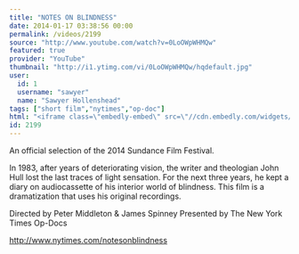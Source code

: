 ```yaml
---
title: "NOTES ON BLINDNESS"
date: 2014-01-17 03:38:56 00:00
permalink: /videos/2199
source: "http://www.youtube.com/watch?v=0LoOWpWHMQw"
featured: true
provider: "YouTube"
thumbnail: "http://i1.ytimg.com/vi/0LoOWpWHMQw/hqdefault.jpg"
user:
  id: 1
  username: "sawyer"
  name: "Sawyer Hollenshead"
tags: ["short film","nytimes","op-doc"]
html: "<iframe class=\"embedly-embed\" src=\"//cdn.embedly.com/widgets/media.html?src=http%3A%2F%2Fwww.youtube.com%2Fembed%2F0LoOWpWHMQw%3Fwmode%3Dtransparent%26feature%3Doembed&url=http%3A%2F%2Fwww.youtube.com%2Fwatch%3Fv%3D0LoOWpWHMQw&image=http%3A%2F%2Fi1.ytimg.com%2Fvi%2F0LoOWpWHMQw%2Fhqdefault.jpg&key=950020ba825211e1a0764040d3dc5c07&type=text%2Fhtml&schema=youtube\" width=\"854\" height=\"480\" scrolling=\"no\" frameborder=\"0\" allowfullscreen></iframe>"
id: 2199
---
```


An official selection of the 2014 Sundance Film Festival.

In 1983, after years of deteriorating vision, the writer and theologian John Hull lost the last traces of light sensation. For the next three years, he kept a diary on audiocassette of his interior world of blindness. This film is a dramatization that uses his original recordings. 

Directed by Peter Middleton & James Spinney
Presented by The New York Times Op-Docs

http://www.nytimes.com/notesonblindness